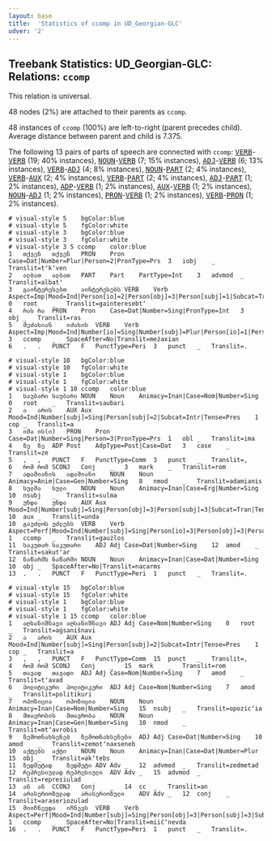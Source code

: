 ```yaml
---
layout: base
title:  'Statistics of ccomp in UD_Georgian-GLC'
udver: '2'
---
```


## Treebank Statistics: UD_Georgian-GLC: Relations: `ccomp`

This relation is universal.

48 nodes (2%) are attached to their parents as `ccomp`.

48 instances of `ccomp` (100%) are left-to-right (parent precedes child).
Average distance between parent and child is 7.375.

The following 13 pairs of parts of speech are connected with `ccomp`: <tt><a href="ka_glc-pos-VERB.html">VERB</a></tt>-<tt><a href="ka_glc-pos-VERB.html">VERB</a></tt> (19; 40% instances), <tt><a href="ka_glc-pos-NOUN.html">NOUN</a></tt>-<tt><a href="ka_glc-pos-VERB.html">VERB</a></tt> (7; 15% instances), <tt><a href="ka_glc-pos-ADJ.html">ADJ</a></tt>-<tt><a href="ka_glc-pos-VERB.html">VERB</a></tt> (6; 13% instances), <tt><a href="ka_glc-pos-VERB.html">VERB</a></tt>-<tt><a href="ka_glc-pos-ADJ.html">ADJ</a></tt> (4; 8% instances), <tt><a href="ka_glc-pos-NOUN.html">NOUN</a></tt>-<tt><a href="ka_glc-pos-PART.html">PART</a></tt> (2; 4% instances), <tt><a href="ka_glc-pos-VERB.html">VERB</a></tt>-<tt><a href="ka_glc-pos-AUX.html">AUX</a></tt> (2; 4% instances), <tt><a href="ka_glc-pos-VERB.html">VERB</a></tt>-<tt><a href="ka_glc-pos-PART.html">PART</a></tt> (2; 4% instances), <tt><a href="ka_glc-pos-ADJ.html">ADJ</a></tt>-<tt><a href="ka_glc-pos-PART.html">PART</a></tt> (1; 2% instances), <tt><a href="ka_glc-pos-ADP.html">ADP</a></tt>-<tt><a href="ka_glc-pos-VERB.html">VERB</a></tt> (1; 2% instances), <tt><a href="ka_glc-pos-AUX.html">AUX</a></tt>-<tt><a href="ka_glc-pos-VERB.html">VERB</a></tt> (1; 2% instances), <tt><a href="ka_glc-pos-NOUN.html">NOUN</a></tt>-<tt><a href="ka_glc-pos-ADJ.html">ADJ</a></tt> (1; 2% instances), <tt><a href="ka_glc-pos-PRON.html">PRON</a></tt>-<tt><a href="ka_glc-pos-VERB.html">VERB</a></tt> (1; 2% instances), <tt><a href="ka_glc-pos-VERB.html">VERB</a></tt>-<tt><a href="ka_glc-pos-PRON.html">PRON</a></tt> (1; 2% instances).


~~~ conllu
# visual-style 5	bgColor:blue
# visual-style 5	fgColor:white
# visual-style 3	bgColor:blue
# visual-style 3	fgColor:white
# visual-style 3 5 ccomp	color:blue
1	თქვენ	თქვენ	PRON	Pron	Case=Dat|Number=Plur|Person=2|PronType=Prs	3	iobj	_	Translit=tʻkʻven
2	ალბათ	ალბათ	PART	Part	PartType=Int	3	advmod	_	Translit=albatʻ
3	გაინტერესებთ	აინტერესებს	VERB	Verb	Aspect=Imp|Mood=Ind|Person[io]=2|Person[obj]=3|Person[subj]=1|Subcat=Tran|Tense=Pres|Voice=Act	0	root	_	Translit=gainteresebtʻ
4	რას	რა	PRON	Pron	Case=Dat|Number=Sing|PronType=Int	3	obj	_	Translit=ras
5	მეძახიან	იძახის	VERB	Verb	Aspect=Imp|Mood=Ind|Number[io]=Sing|Number[subj]=Plur|Person[io]=1|Person[subj]=3|Subcat=Tran|Tense=Pres|Voice=Act	3	ccomp	_	SpaceAfter=No|Translit=meżaxian
6	.	.	PUNCT	F	PunctType=Peri	3	punct	_	Translit=.

~~~


~~~ conllu
# visual-style 10	bgColor:blue
# visual-style 10	fgColor:white
# visual-style 1	bgColor:blue
# visual-style 1	fgColor:white
# visual-style 1 10 ccomp	color:blue
1	საუბარი	საუბარი	NOUN	Noun	Animacy=Inan|Case=Nom|Number=Sing	0	root	_	Translit=saubari
2	ა	არის	AUX	Aux	Mood=Ind|Number[subj]=Sing|Person[subj]=2|Subcat=Intr|Tense=Pres	1	cop	_	Translit=a
3	იმა	ის(ი)	PRON	Pron	Case=Dat|Number=Sing|Person=3|PronType=Prs	1	obl	_	Translit=ima
4	ზე	ზე	ADP	Post	AdpType=Post|Case=Dat	3	case	_	Translit=ze
5	,	,	PUNCT	F	PunctType=Comm	3	punct	_	Translit=,
6	რომ	რომ	SCONJ	Conj	_	3	mark	_	Translit=rom
7	ადამიანის	ადამიანი	NOUN	Noun	Animacy=Anim|Case=Gen|Number=Sing	8	nmod	_	Translit=adamianis
8	სულმა	სული	NOUN	Noun	Animacy=Inan|Case=Erg|Number=Sing	10	nsubj	_	Translit=sulma
9	უნდა	უნდა	AUX	Aux	Mood=Ind|Number[subj]=Sing|Person[obj]=3|Person[subj]=3|Subcat=Tran|Tense=Pres	10	aux	_	Translit=unda
10	გაუძლოს	უძლებს	VERB	Verb	Aspect=Perf|Mood=Ind|Number[subj]=Sing|Person[io]=3|Person[obj]=3|Person[subj]=3|Subcat=Tran|Tense=Past|Voice=Act	1	ccomp	_	Translit=gaużlos
11	საკუთარ	საკუთარი	ADJ	Adj	Case=Dat|Number=Sing	12	amod	_	Translit=sakutʻar
12	ნაწარმს	ნაწარმი	NOUN	Noun	Animacy=Inan|Case=Dat|Number=Sing	10	obj	_	SpaceAfter=No|Translit=nacarms
13	.	.	PUNCT	F	PunctType=Peri	1	punct	_	Translit=.

~~~


~~~ conllu
# visual-style 15	bgColor:blue
# visual-style 15	fgColor:white
# visual-style 1	bgColor:blue
# visual-style 1	fgColor:white
# visual-style 1 15 ccomp	color:blue
1	აღსანიშნავი	აღსანიშნავი	ADJ	Adj	Case=Nom|Number=Sing	0	root	_	Translit=aġsanišnavi
2	ა	არის	AUX	Aux	Mood=Ind|Number[subj]=Sing|Person[subj]=2|Subcat=Intr|Tense=Pres	1	cop	_	Translit=a
3	,	,	PUNCT	F	PunctType=Comm	15	punct	_	Translit=,
4	რომ	რომ	SCONJ	Conj	_	15	mark	_	Translit=rom
5	თავად	თავადი	ADJ	Adj	Case=Nom|Number=Sing	7	amod	_	Translit=tʻavad
6	პოლიტიკური	პოლიტიკური	ADJ	Adj	Case=Nom|Number=Sing	7	amod	_	Translit=politikuri
7	ოპოზიცია	ოპოზიცია	NOUN	Noun	Animacy=Inan|Case=Nom|Number=Sing	15	nsubj	_	Translit=opozicʻia
8	მთავრობის	მთავრობა	NOUN	Noun	Animacy=Inan|Case=Gen|Number=Sing	10	nmod	_	Translit=mtʻavrobis
9	ზემოთნახსენებ	ზემოთნახსენები	ADJ	Adj	Case=Dat|Number=Sing	10	amod	_	Translit=zemotʻnaxseneb
10	აქტებს	აქტი	NOUN	Noun	Animacy=Inan|Case=Dat|Number=Plur	15	obj	_	Translit=akʻtebs
11	ზედმეტად	ზედმეტი	ADV	Adv	_	12	advmod	_	Translit=zedmetad
12	რეპრესიულად	რეპრესიული	ADV	Adv	_	15	advmod	_	Translit=represiulad
13	ან	ან	CCONJ	Conj	_	14	cc	_	Translit=an
14	არასერიოზულად	არასერიოზული	ADV	Adv	_	12	conj	_	Translit=araseriozulad
15	მიიჩნევდა	იჩნევს	VERB	Verb	Aspect=Perf|Mood=Ind|Number[subj]=Sing|Person[obj]=3|Person[subj]=3|Subcat=Tran|Tense=Fut|Voice=Act	1	ccomp	_	SpaceAfter=No|Translit=miičʻnevda
16	.	.	PUNCT	F	PunctType=Peri	1	punct	_	Translit=.

~~~


